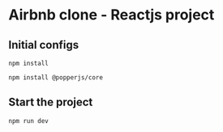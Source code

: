 # Airbnb clone - Reactjs project

## Initial configs
```
npm install
```
```
npm install @popperjs/core
```
## Start the project
```
npm run dev
```
